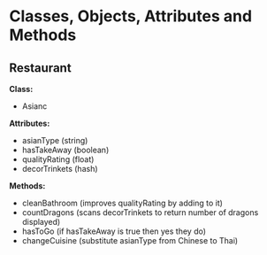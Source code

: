 # **Classes, Objects, Attributes and Methods**

## **Restaurant**

**Class:**

- Asianc

**Attributes:**

- asianType (string)
- hasTakeAway (boolean)
- qualityRating (float)
- decorTrinkets (hash)

**Methods:**

- cleanBathroom (improves qualityRating by adding to it)
- countDragons (scans decorTrinkets to return number of dragons displayed)
- hasToGo (if hasTakeAway is true then yes they do)
- changeCuisine (substitute asianType from Chinese to Thai)
